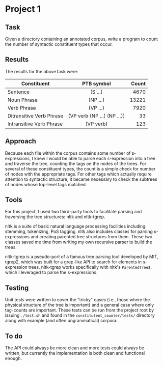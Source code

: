 # Project 1

## Task

Given a directory containing an annotated corpus, write a program to count the number of syntactic constituent types
that occur.

## Results

The results for the above task were:

| Constituent        | PTB symbol           | Count  |
| ------------- |:-------------:| -----:|
| Sentence      | (S ...) | 4670 |
| Noun Phrase      | (NP ...)      |   13221|
| Verb Phrase | (VP ...)      |    7920|
| Ditransitive Verb Phrase | (VP verb (NP ...) (NP ...)) | 33 |
| Intransitive Verb Phrase  | (VP verb) | 123 |

## Approach

Because each file within the corpus contains some number of s-expressions, I knew I would be able to parse each s-expression into a tree and traverse the tree, counting the tags on the nodes of the trees. For several of these constituent types, the count is a simple check for number of nodes with the appropriate tags. For other tags which actually require attention to syntactic structure, it became necessary to check the subtrees of nodes whose top-level tags matched.

## Tools

For this project, I used two third-party tools to facilitate parsing and traversing the tree structures: nltk and nltk-tgrep.

nltk is a suite of basic natural language processing facilities including stemming, tokenizing, PoS tagging. nltk also includes classes for parsing s-expressions and creating parented tree structures from them. These two classes saved me time from writing my own recursive parser to build the trees.

nltk-tgrep is a pseudo-port of a famous tree parsing tool developed by MIT, tgrep2, which was built for a grep-like API to search for elements in s-expression trees. nltk-tgrep works specifically with nltk's `ParentedTree`s, which I leveraged to parse the s-expressions.

## Testing

Unit tests were written to cover the "tricky" cases (i.e., those where the physical structure of the tree is important) and a general case where only tag-counts are important. These tests can be run from the project root by issuing `./test.sh` and found in the `constitutent_counter/tests/` directory along with example (and often ungrammatical) corpora.

## To do

The API could always be more clean and more tests could always be written, but currently the implementation is both clean and functional enough.
